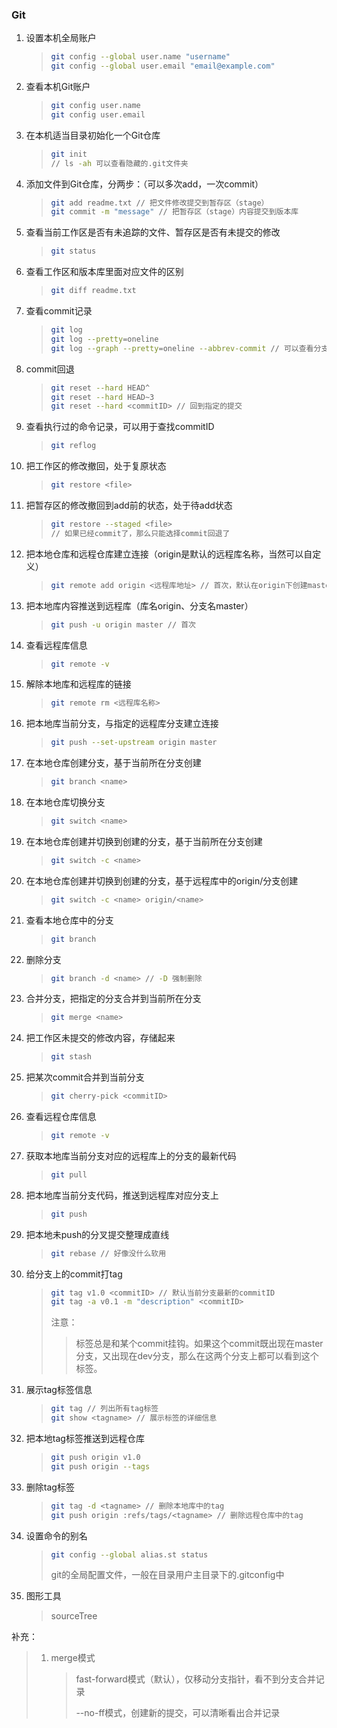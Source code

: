 ### Git

1. 设置本机全局账户

   > ```bash
   > git config --global user.name "username"
   > git config --global user.email "email@example.com"
   > ```

2. 查看本机Git账户

   > ```bash
   > git config user.name
   > git config user.email
   > ```

3. 在本机适当目录初始化一个Git仓库

   > ```bash
   > git init
   > // ls -ah 可以查看隐藏的.git文件夹
   > ```

4. 添加文件到Git仓库，分两步：（可以多次add，一次commit）

   > ```bash
   > git add readme.txt // 把文件修改提交到暂存区（stage）
   > git commit -m "message" // 把暂存区（stage）内容提交到版本库
   > ```

5. 查看当前工作区是否有未追踪的文件、暂存区是否有未提交的修改

   > ```bash
   > git status
   > ```

6. 查看工作区和版本库里面对应文件的区别

   > ```bash
   > git diff readme.txt
   > ```

7. 查看commit记录

   > ```bash
   > git log
   > git log --pretty=oneline
   > git log --graph --pretty=oneline --abbrev-commit // 可以查看分支合并情况
   > ```

8. commit回退

   > ```bash
   > git reset --hard HEAD^
   > git reset --hard HEAD~3
   > git reset --hard <commitID> // 回到指定的提交
   > ```

9. 查看执行过的命令记录，可以用于查找commitID

   > ```bash
   > git reflog
   > ```

10. 把工作区的修改撤回，处于复原状态

    > ```bash
    > git restore <file>
    > ```

11. 把暂存区的修改撤回到add前的状态，处于待add状态

    > ```bash
    > git restore --staged <file>
    > // 如果已经commit了，那么只能选择commit回退了
    > ```

12. 把本地仓库和远程仓库建立连接（origin是默认的远程库名称，当然可以自定义）

    > ```bash
    > git remote add origin <远程库地址> // 首次，默认在origin下创建master分支
    > ```

13. 把本地库内容推送到远程库（库名origin、分支名master）

    > ```bash
    > git push -u origin master // 首次
    > ```

14. 查看远程库信息

    > ```bash
    > git remote -v
    > ```

15. 解除本地库和远程库的链接

    > ```bash
    > git remote rm <远程库名称>
    > ```

16. 把本地库当前分支，与指定的远程库分支建立连接

    > ```bash
    > git push --set-upstream origin master
    > ```

17. 在本地仓库创建分支，基于当前所在分支创建

    > ```bash
    > git branch <name>
    > ```

18. 在本地仓库切换分支

    > ```bash
    > git switch <name>
    > ```

19. 在本地仓库创建并切换到创建的分支，基于当前所在分支创建

    > ```bash
    > git switch -c <name>
    > ```

20. 在本地仓库创建并切换到创建的分支，基于远程库中的origin/<name>分支创建

    > ```bash
    > git switch -c <name> origin/<name>
    > ```

21. 查看本地仓库中的分支

    > ```bash
    > git branch
    > ```

22. 删除分支

    > ```bash
    > git branch -d <name> // -D 强制删除
    > ```

23. 合并分支，把指定的分支合并到当前所在分支

    > ```bash
    > git merge <name>
    > ```

24. 把工作区未提交的修改内容，存储起来

    > ```bash
    > git stash
    > ```

25. 把某次commit合并到当前分支

    > ```bash
    > git cherry-pick <commitID>
    > ```

26. 查看远程仓库信息

    > ```bash
    > git remote -v
    > ```

27. 获取本地库当前分支对应的远程库上的分支的最新代码

    > ```bash
    > git pull
    > ```

28. 把本地库当前分支代码，推送到远程库对应分支上

    > ```bash
    > git push
    > ```

29. 把本地未push的分叉提交整理成直线

    > ```bash
    > git rebase // 好像没什么软用
    > ```

30. 给分支上的commit打tag

    > ```bash
    > git tag v1.0 <commitID> // 默认当前分支最新的commitID
    > git tag -a v0.1 -m "description" <commitID>
    > ```
    >
    > 注意：
    >
    > > 标签总是和某个commit挂钩。如果这个commit既出现在master分支，又出现在dev分支，那么在这两个分支上都可以看到这个标签。

31. 展示tag标签信息

    > ```bash
    > git tag // 列出所有tag标签
    > git show <tagname> // 展示标签的详细信息
    > ```

32. 把本地tag标签推送到远程仓库

    > ```bash
    > git push origin v1.0
    > git push origin --tags
    > ```

33. 删除tag标签

    > ```bash
    > git tag -d <tagname> // 删除本地库中的tag
    > git push origin :refs/tags/<tagname> // 删除远程仓库中的tag
    > ```

34. 设置命令的别名

    > ```bash
    > git config --global alias.st status
    > ```
    >
    > git的全局配置文件，一般在目录用户主目录下的.gitconfig中

35. 图形工具

    > sourceTree

补充：

> 1. merge模式
>
>    > fast-forward模式（默认），仅移动分支指针，看不到分支合并记录
>    >
>    > --no-ff模式，创建新的提交，可以清晰看出合并记录

